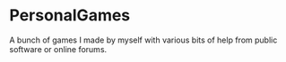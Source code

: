 # PersonalGames
A bunch of games I made by myself with various bits of help from public software or online forums.

